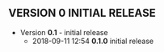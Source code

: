 
## VERSION 0  INITIAL RELEASE

 * Version **0.1** - initial release
   * 2018-09-11 12:54  **0.1.0**  initial release